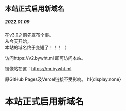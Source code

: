 ## 本站正式启用新域名
##### 2022.01.09
在v3.0之前先宣布个事。<br>
从今天开始，<br>本站的域名终于变短了！！！（

访问https://v2.bywht.ml 即可访问本站。

镜像站在这：https://mr.bywht.ml

原GitHub Pages及Vercel链接不受影响。
<v-style>h1{display:none}</v-style>
# 本站正式启用新域名